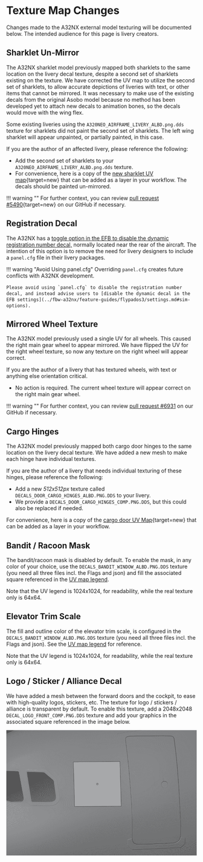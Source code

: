 # Texture Map Changes

Changes made to the A32NX external model texturing will be documented below. The intended audience for this page is livery creators.

## Sharklet Un-Mirror

The A32NX sharklet model previously mapped both sharklets to the same location on the livery decal texture, despite a second set of sharklets existing on the texture. We have corrected the UV map to utilize the second set of sharklets, to allow accurate depictions of liveries with text, or other items that cannot be mirrored. It was necessary to make use of the existing decals from the original Asobo model because no method has been developed yet to attach new decals to animation bones, so the decals would move with the wing flex.

Some existing liveries using the `A320NEO_AIRFRAME_LIVERY_ALBD.png.dds` texture for sharklets did not paint the second set of sharklets. The left wing sharklet will appear unpainted, or partially painted, in this case.

If you are the author of an affected livery, please reference the following:

- Add the second set of sharklets to your `A320NEO_AIRFRAME_LIVERY_ALBD.png.dds` texture.
- For convenience, here is a copy of the [new sharklet UV map](assets/a32nx-dev/sharklet_uv_4k.png){target=new} that can be added as a layer in your workflow. The decals should be painted un-mirrored.

!!! warning ""
    For further context, you can review [pull request #5490](https://github.com/flybywiresim/aircraft/pull/5490){target=new} on our GitHub if necessary.

## Registration Decal

The A32NX has a [toggle option in the EFB to disable the dynamic registration number decal,](../aircraft/common/flypados3/settings.md#sim-options) normally located near the rear of the aircraft. The intention of this option is to remove the need for livery designers to include a `panel.cfg` file in their livery packages.

!!! warning "Avoid Using panel.cfg"
    Overriding `panel.cfg` creates future conflicts with A32NX development.

    Please avoid using `panel.cfg` to disable the registration number decal, and instead advise users to [disable the dynamic decal in the EFB settings](../fbw-a32nx/feature-guides/flypados3/settings.md#sim-options).

## Mirrored Wheel Texture

The A32NX model previously used a single UV for all wheels. This caused the right main gear wheel to appear mirrored. We have flipped the UV for the right wheel texture, so now any texture on the right wheel will appear correct.

If you are the author of a livery that has textured wheels, with text or anything else orientation critical.

- No action is required. The current wheel texture will appear correct on the right main gear wheel.

!!! warning ""
    For further context, you can review [pull request #6931](https://github.com/flybywiresim/aircraft/pull/6931) on our GitHub if necessary.

## Cargo Hinges

The A32NX model previously mapped both cargo door hinges to the same location on the livery decal texture. We have added a new mesh to make each hinge have individual textures.

If you are the author of a livery that needs individual texturing of these hinges, please reference the following:

- Add a new *512x512px* texture called `DECALS_DOOR_CARGO_HINGES_ALBD.PNG.DDS` to your livery.
- We provide a `DECALS_DOOR_CARGO_HINGES_COMP.PNG.DDS`, but this could also be replaced if needed.

For convenience, here is a copy of the 
[cargo door UV Map](assets/a32nx-dev/cargo-door-uv.png){target=new} that can be added as a layer in your workflow.

## Bandit / Racoon Mask
The bandit/racoon mask is disabled by default.
To enable the mask, in any color of your choice, use the `DECALS_BANDIT_WINDOW_ALBD.PNG.DDS` texture (you need all three files incl. the Flags and json) and fill the 
associated square referenced in the [UV map legend](assets/textures/uv-map-legend.png).

Note that the UV legend is 1024x1024, for readability, while the real texture only is 64x64.

## Elevator Trim Scale
The fill and outline color of the elevator trim scale, is configured in the `DECALS_BANDIT_WINDOW_ALBD.PNG.DDS` texture (you need all three files incl. the Flags and json).
See the [UV map legend](assets/textures/uv-map-legend.png) for reference. 

Note that the UV legend is 1024x1024, for readability, while the real texture only is 64x64.

## Logo / Sticker / Alliance Decal
We have added a mesh between the forward doors and the cockpit, to ease with high-quality logos, stickers, etc.
The texture for logo / stickers / alliance is transparent by default.
To enable this texture, add a 2048x2048 `DECAL_LOGO_FRONT_COMP.PNG.DDS` texture and add your graphics in the 
associated square referenced in the image below. 

![](assets/textures/logo-mesh.png)